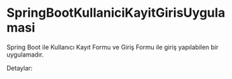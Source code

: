 # SpringBootKullaniciKayitGirisUygulamasi


Spring Boot ile Kullanıcı Kayıt Formu ve Giriş Formu ile giriş yapılabilen bir uygulamadır.

Detaylar: 
